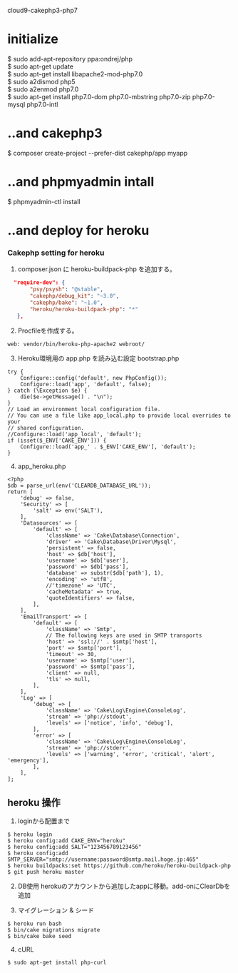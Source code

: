 cloud9-cakephp3-php7

# initialize

$ sudo add-apt-repository ppa:ondrej/php  
$ sudo apt-get update  
$ sudo apt-get install libapache2-mod-php7.0  
$ sudo a2dismod php5  
$ sudo a2enmod php7.0  
$ sudo apt-get install php7.0-dom php7.0-mbstring php7.0-zip php7.0-mysql php7.0-intl

# ..and cakephp3  

$ composer create-project --prefer-dist cakephp/app myapp  

# ..and phpmyadmin intall

$ phpmyadmin-ctl install

# ..and deploy for heroku

### Cakephp setting for heroku
1. composer.json に heroku-buildpack-php を追加する。
```json:composer.json
  "require-dev": {
       "psy/psysh": "@stable",
       "cakephp/debug_kit": "~3.0",
       "cakephp/bake": "~1.0",
       "heroku/heroku-buildpack-php": "*"
   },
```

2. Procfileを作成する。
```Procfile
web: vendor/bin/heroku-php-apache2 webroot/
```

3. Heroku環境用の app.php を読み込む設定 bootstrap.php
```php:bootstrap.php
try {
    Configure::config('default', new PhpConfig());
    Configure::load('app', 'default', false);
} catch (\Exception $e) {
    die($e->getMessage() . "\n");
}
// Load an environment local configuration file.
// You can use a file like app_local.php to provide local overrides to your
// shared configuration.
//Configure::load('app_local', 'default');
if (isset($_ENV['CAKE_ENV'])) {
    Configure::load('app_' . $_ENV['CAKE_ENV'], 'default');
}
```

4. app_heroku.php
```php:app_heroku.php
<?php
$db = parse_url(env('CLEARDB_DATABASE_URL'));
return [
    'debug' => false,
    'Security' => [
        'salt' => env('SALT'),
    ],
    'Datasources' => [
        'default' => [
            'className' => 'Cake\Database\Connection',
            'driver' => 'Cake\Database\Driver\Mysql',
            'persistent' => false,
            'host' => $db['host'],
            'username' => $db['user'],
            'password' => $db['pass'],
            'database' => substr($db['path'], 1),
            'encoding' => 'utf8',
            //'timezone' => 'UTC',
            'cacheMetadata' => true,
            'quoteIdentifiers' => false,
        ],
    ],
    'EmailTransport' => [
        'default' => [
            'className' => 'Smtp',
            // The following keys are used in SMTP transports
            'host' => 'ssl://' . $smtp['host'],
            'port' => $smtp['port'],
            'timeout' => 30,
            'username' => $smtp['user'],
            'password' => $smtp['pass'],
            'client' => null,
            'tls' => null,
        ],
    ],
    'Log' => [
        'debug' => [
            'className' => 'Cake\Log\Engine\ConsoleLog',
            'stream' => 'php://stdout',
            'levels' => ['notice', 'info', 'debug'],
        ],
        'error' => [
            'className' => 'Cake\Log\Engine\ConsoleLog',
            'stream' => 'php://stderr',
            'levels' => ['warning', 'error', 'critical', 'alert', 'emergency'],
        ],
    ],
];
```

## heroku 操作
1. loginから配置まで
```
$ heroku login
$ heroku config:add CAKE_ENV="heroku"
$ heroku config:add SALT="123456789123456"
$ heroku config:add SMTP_SERVER="smtp://username:password@smtp.mail.hoge.jp:465"
$ heroku buildpacks:set https://github.com/heroku/heroku-buildpack-php
$ git push heroku master
```

2. DB使用
herokuのアカウントから追加したappに移動。add-onにClearDbを追加

3. マイグレーション & シード
```
$ heroku run bash
$ bin/cake migrations migrate
$ bin/cake bake seed
```

4. cURL
```
$ sudo apt-get install php-curl
```